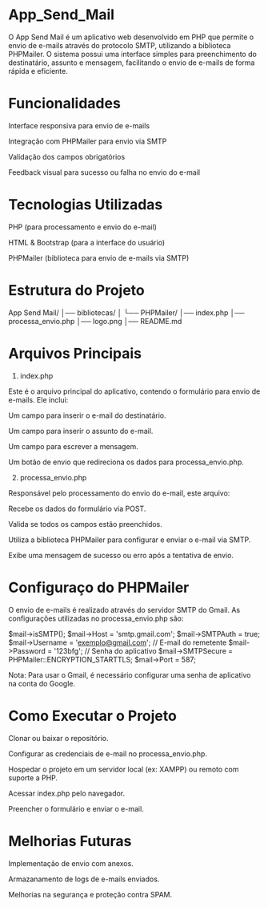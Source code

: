 # App_Send_Mail

O App Send Mail é um aplicativo web desenvolvido em PHP que permite o envio de e-mails através do protocolo SMTP, utilizando a biblioteca PHPMailer. O sistema possui uma interface simples para preenchimento do destinatário, assunto e mensagem, facilitando o envio de e-mails de forma rápida e eficiente.

# Funcionalidades

Interface responsiva para envio de e-mails

Integração com PHPMailer para envio via SMTP

Validação dos campos obrigatórios

Feedback visual para sucesso ou falha no envio do e-mail

# Tecnologias Utilizadas

PHP (para processamento e envio do e-mail)

HTML & Bootstrap (para a interface do usuário)

PHPMailer (biblioteca para envio de e-mails via SMTP)

# Estrutura do Projeto

App Send Mail/
│── bibliotecas/
│   └── PHPMailer/
│── index.php
│── processa_envio.php
│── logo.png
│── README.md

# Arquivos Principais

1. index.php

Este é o arquivo principal do aplicativo, contendo o formulário para envio de e-mails. Ele inclui:

Um campo para inserir o e-mail do destinatário.

Um campo para inserir o assunto do e-mail.

Um campo para escrever a mensagem.

Um botão de envio que redireciona os dados para processa_envio.php.

2. processa_envio.php

Responsável pelo processamento do envio do e-mail, este arquivo:

Recebe os dados do formulário via POST.

Valida se todos os campos estão preenchidos.

Utiliza a biblioteca PHPMailer para configurar e enviar o e-mail via SMTP.

Exibe uma mensagem de sucesso ou erro após a tentativa de envio.

# Configuraço do PHPMailer

O envio de e-mails é realizado através do servidor SMTP do Gmail. As configurações utilizadas no processa_envio.php são:

$mail->isSMTP();
$mail->Host = 'smtp.gmail.com';
$mail->SMTPAuth = true;
$mail->Username = 'exemplo@gmail.com'; // E-mail do remetente
$mail->Password = '123bfg'; // Senha do aplicativo
$mail->SMTPSecure = PHPMailer::ENCRYPTION_STARTTLS;
$mail->Port = 587;

Nota: Para usar o Gmail, é necessário configurar uma senha de aplicativo na conta do Google.

# Como Executar o Projeto

Clonar ou baixar o repositório.

Configurar as credenciais de e-mail no processa_envio.php.

Hospedar o projeto em um servidor local (ex: XAMPP) ou remoto com suporte a PHP.

Acessar index.php pelo navegador.

Preencher o formulário e enviar o e-mail.

# Melhorias Futuras

Implementação de envio com anexos.

Armazanamento de logs de e-mails enviados.

Melhorias na segurança e proteção contra SPAM.